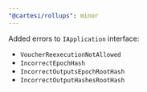 ```yaml
---
"@cartesi/rollups": minor
---
```


Added errors to `IApplication` interface:

-   `VoucherReexecutionNotAllowed`
-   `IncorrectEpochHash`
-   `IncorrectOutputsEpochRootHash`
-   `IncorrectOutputHashesRootHash`
